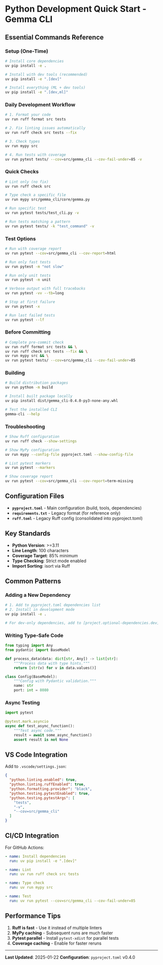 # Python Development Quick Start - Gemma CLI

## Essential Commands Reference

### Setup (One-Time)

```bash
# Install core dependencies
uv pip install -e .

# Install with dev tools (recommended)
uv pip install -e ".[dev]"

# Install everything (ML + dev tools)
uv pip install -e ".[dev,ml]"
```

### Daily Development Workflow

```bash
# 1. Format your code
uv run ruff format src tests

# 2. Fix linting issues automatically
uv run ruff check src tests --fix

# 3. Check types
uv run mypy src

# 4. Run tests with coverage
uv run pytest tests/ --cov=src/gemma_cli --cov-fail-under=85 -v
```

### Quick Checks

```bash
# Lint only (no fix)
uv run ruff check src

# Type check a specific file
uv run mypy src/gemma_cli/core/gemma.py

# Run specific test
uv run pytest tests/test_cli.py -v

# Run tests matching a pattern
uv run pytest tests/ -k "test_command" -v
```

### Test Options

```bash
# Run with coverage report
uv run pytest --cov=src/gemma_cli --cov-report=html

# Run only fast tests
uv run pytest -m "not slow"

# Run only unit tests
uv run pytest -m unit

# Verbose output with full tracebacks
uv run pytest -vv --tb=long

# Stop at first failure
uv run pytest -x

# Run last failed tests
uv run pytest --lf
```

### Before Committing

```bash
# Complete pre-commit check
uv run ruff format src tests && \
uv run ruff check src tests --fix && \
uv run mypy src && \
uv run pytest tests/ --cov=src/gemma_cli --cov-fail-under=85
```

### Building

```bash
# Build distribution packages
uv run python -m build

# Install built package locally
uv pip install dist/gemma_cli-0.4.0-py3-none-any.whl

# Test the installed CLI
gemma-cli --help
```

### Troubleshooting

```bash
# Show Ruff configuration
uv run ruff check --show-settings

# Show MyPy configuration
uv run mypy --config-file pyproject.toml --show-config-file

# List pytest markers
uv run pytest --markers

# Show coverage report
uv run pytest --cov=src/gemma_cli --cov-report=term-missing
```

## Configuration Files

- **`pyproject.toml`** - Main configuration (build, tools, dependencies)
- **`requirements.txt`** - Legacy format (for reference only)
- **`ruff.toml`** - Legacy Ruff config (consolidated into pyproject.toml)

## Key Standards

- **Python Version**: >=3.11
- **Line Length**: 100 characters
- **Coverage Target**: 85% minimum
- **Type Checking**: Strict mode enabled
- **Import Sorting**: isort via Ruff

## Common Patterns

### Adding a New Dependency

```bash
# 1. Add to pyproject.toml dependencies list
# 2. Install in development mode
uv pip install -e .

# For dev-only dependencies, add to [project.optional-dependencies.dev]
```

### Writing Type-Safe Code

```python
from typing import Any
from pydantic import BaseModel

def process_data(data: dict[str, Any]) -> list[str]:
    """Process data with type hints."""
    return [str(v) for v in data.values()]

class Config(BaseModel):
    """Config with Pydantic validation."""
    name: str
    port: int = 8080
```

### Async Testing

```python
import pytest

@pytest.mark.asyncio
async def test_async_function():
    """Test async code."""
    result = await some_async_function()
    assert result is not None
```

## VS Code Integration

Add to `.vscode/settings.json`:

```json
{
  "python.linting.enabled": true,
  "python.linting.ruffEnabled": true,
  "python.formatting.provider": "black",
  "python.testing.pytestEnabled": true,
  "python.testing.pytestArgs": [
    "tests",
    "-v",
    "--cov=src/gemma_cli"
  ]
}
```

## CI/CD Integration

For GitHub Actions:

```yaml
- name: Install dependencies
  run: uv pip install -e ".[dev]"

- name: Lint
  run: uv run ruff check src tests

- name: Type check
  run: uv run mypy src

- name: Test
  run: uv run pytest --cov=src/gemma_cli --cov-fail-under=85
```

## Performance Tips

1. **Ruff is fast** - Use it instead of multiple linters
2. **MyPy caching** - Subsequent runs are much faster
3. **Pytest parallel** - Install `pytest-xdist` for parallel tests
4. **Coverage caching** - Enable for faster reruns

---

**Last Updated**: 2025-01-22
**Configuration**: `pyproject.toml` v0.4.0
